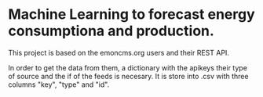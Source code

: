 # Machine Learning to forecast energy consumptiona and production.
This project is based on the emoncms.org users and their REST API. 

In order to get the data from them, a dictionary with the apikeys their type of source and the if of the feeds is necesary. It is store into .csv with three columns "key", "type" and "id".


